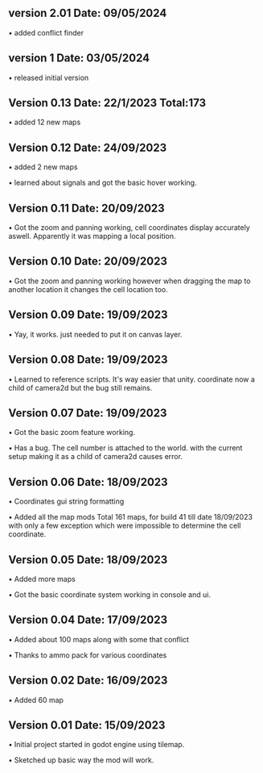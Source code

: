 ## version 2.01 Date: 09/05/2024

• added conflict finder

## version 1 Date: 03/05/2024

• released initial version

## Version 0.13 Date: 22/1/2023 Total:173

• added 12 new maps 

## Version 0.12 Date: 24/09/2023

• added 2 new maps 

• learned about signals and got the basic hover working.

## Version 0.11 Date: 20/09/2023

• Got the zoom and panning working, cell coordinates display accurately aswell. Apparently it was mapping a local position. 

## Version 0.10 Date: 20/09/2023
 
• Got the zoom and panning working however when dragging the map to another location it changes the cell location too.

## Version 0.09 Date: 19/09/2023 

• Yay, it works. just needed to put it on canvas layer.

## Version 0.08 Date: 19/09/2023 

• Learned to reference scripts. It's way easier that unity. coordinate now a child of camera2d but the bug still remains. 

## Version 0.07 Date: 19/09/2023 

• Got the basic zoom feature working.  

• Has a bug. The cell number is attached to the world. with the current setup making it as a child of camera2d causes error.

## Version 0.06 Date: 18/09/2023 

• Coordinates gui string formatting

• Added all the map mods Total 161 maps, for build 41 till date 18/09/2023 with only a few exception which were impossible to determine the cell coordinate.


## Version 0.05 Date: 18/09/2023

• Added more maps

• Got the basic coordinate system working in console and ui.

## Version 0.04 Date: 17/09/2023

• Added about 100 maps along with some that conflict

• Thanks to ammo pack for various coordinates

## Version 0.02 Date: 16/09/2023

• Added 60 map 


## Version 0.01 Date: 15/09/2023

• Initial project started in godot engine using tilemap.

• Sketched up basic way the mod will work.
